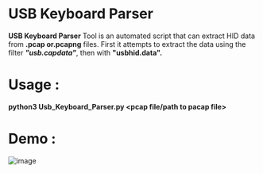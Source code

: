 # USB Keyboard Parser

**USB Keyboard Parser** Tool is an automated script that can extract HID data from **.pcap or.pcapng** files. First it attempts to extract the data using the filter **_"usb.capdata"_**, then with **"usbhid.data".** 

# Usage :

**python3 Usb_Keyboard_Parser.py <pcap file/path to pacap file>**


# Demo :
![image](https://user-images.githubusercontent.com/89577007/236658068-01990364-e717-4a37-9893-9594910c7ee0.png)
